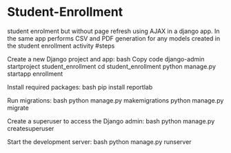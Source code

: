 # Student-Enrollment
student enrolment but without page refresh using AJAX in a django app. In the same app performs CSV and PDF generation for any models created in the student enrollment activity
#steps

Create a new Django project and app:
bash
Copy code
django-admin startproject student_enrollment
cd student_enrollment
python manage.py startapp enrollment

Install required packages:
bash
pip install reportlab

Run migrations:
bash
python manage.py makemigrations
python manage.py migrate

Create a superuser to access the Django admin:
bash
python manage.py createsuperuser

Start the development server:
bash
python manage.py runserver
